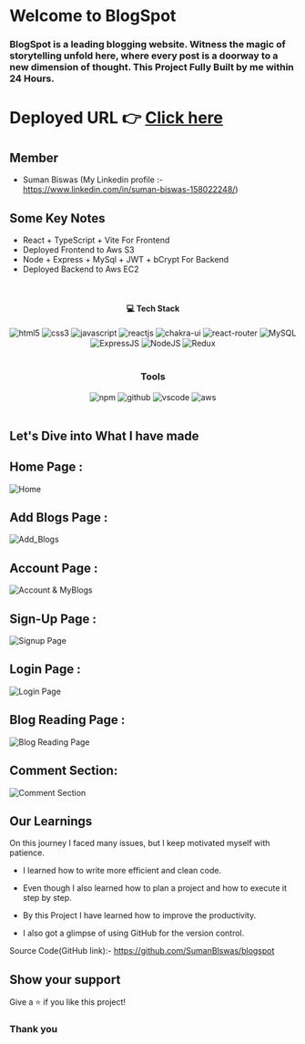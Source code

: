 # Welcome to BlogSpot

<h3>BlogSpot is a leading blogging website. Witness the magic of storytelling unfold here, where every post is a doorway to a new dimension of thought. This Project Fully Built by me within 24 Hours.
</h3>

# Deployed URL 👉 [Click here](http://cuvette-suman.s3-website.eu-north-1.amazonaws.com/)

## Member

- Suman Biswas (My Linkedin profile :- https://www.linkedin.com/in/suman-biswas-158022248/)
  <br/>

## Some Key Notes

- React + TypeScript + Vite For Frontend
- Deployed Frontend to Aws S3
- Node + Express + MySql + JWT + bCrypt For Backend
- Deployed Backend to Aws EC2


<br/>
<h4 align="center">💻 Tech Stack</h4>
 <div align="center">
 <img src = "https://img.shields.io/badge/html5-%23E34F26.svg?style=for-the-badge&logo=html5&logoColor=white" align="center" alt="html5">
 <img src = "https://img.shields.io/badge/css3-%231572B6.svg?style=for-the-badge&logo=css3&logoColor=white" align="center" alt="css3">
 <img src="https://img.shields.io/badge/javascript-%23323330.svg?style=for-the-badge&logo=javascript&logoColor=%23F7DF1E"  align="center" alt="javascript" />
 <img src="https://img.shields.io/badge/React-20232A?style=for-the-badge&logo=react&logoColor=61DAFB"  align="center" alt="reactjs" />
   <img src = "https://img.shields.io/badge/chakra ui-%234ED1C5.svg?style=for-the-badge&logo=chakraui&logoColor=white" align="center" alt="chakra-ui"/>
  <img src="https://img.shields.io/badge/React_Router-CA4245?style=for-the-badge&logo=react-router&logoColor=white"  align="center" alt="react-router" />
 <img src="https://img.shields.io/badge/mysql-%234ea94b.svg?style=for-the-badge&logo=mysql&logoColor=white"  align="center" alt="MySQL" />
 <img src="https://img.shields.io/badge/express.js-%23404d59.svg?style=for-the-badge&logo=express&logoColor=%2361DAFB"  align="center" alt="ExpressJS" />
 <img src="https://img.shields.io/badge/node.js-6DA55F?style=for-the-badge&logo=node.js&logoColor=white"  align="center" alt="NodeJS" />
 <img src="https://img.shields.io/badge/redux-%23593d88.svg?style=for-the-badge&logo=redux&logoColor=white"  align="center" alt="Redux" />
</div>
<br/>

<div align="center"><h3 align="center">Tools</h3> 
  <img src = "https://img.shields.io/badge/NPM-%23000000.svg?style=for-the-badge&logo=npm&logoColor=white" align="center" alt="npm">
  <img src="https://img.shields.io/badge/GitHub-100000?style=for-the-badge&logo=github&logoColor=white"  align="center" alt="github"/>
   <img src="https://img.shields.io/badge/Visual%20Studio-5C2D91.svg?style=for-the-badge&logo=visual-studio&logoColor=white"  align="center" alt="vscode"/>
    <img src="https://img.shields.io/badge/aws-%23000000.svg?style=for-the-badge&logo=aws&logoColor=white"  align="center" alt="aws"/>
</div>
<br/>

## Let's Dive into What I have made

## Home Page :

![Home](https://github.com/SumanBlswas/blogspot/assets/112753516/1e0cb360-f693-43cc-93a4-2517761594d1)

## Add Blogs Page :

![Add_Blogs](https://github.com/SumanBlswas/blogspot/assets/112753516/723e9d43-e2fb-42d4-bc90-5e770dfc2431)

## Account Page :
![Account & MyBlogs](https://github.com/SumanBlswas/blogspot/assets/112753516/206afd38-891f-4a4f-82da-985a79d400d8)

## Sign-Up Page :

![Signup Page](https://github.com/SumanBlswas/blogspot/assets/112753516/13c8d7ae-085d-483e-b24e-df78a856530c)

## Login Page :

![Login Page](https://github.com/SumanBlswas/blogspot/assets/112753516/d607ce16-1ab6-4abe-9cdf-a07a66d7c5c2)

## Blog Reading Page :

![Blog Reading Page](https://github.com/SumanBlswas/blogspot/assets/112753516/ffb513b3-132e-4f76-ba0a-63637312802b)

## Comment Section:

![Comment Section](https://github.com/SumanBlswas/blogspot/assets/112753516/2ff8a22d-e10b-46f3-bd41-a5ec82071375)


## Our Learnings

On this journey I faced many issues, but I keep motivated myself with patience.

- I learned how to write more efficient and clean code.

- Even though I also learned how to plan a project and how to execute it step by step.

- By this Project I have learned how to improve the productivity.

- I also got a glimpse of using GitHub for the version control.

Source Code(GitHub link):- https://github.com/SumanBlswas/blogspot

## Show your support

Give a ⭐️ if you like this project!

### Thank you
